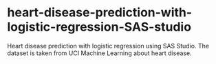 # heart-disease-prediction-with-logistic-regression-SAS-studio
Heart disease prediction with logistic regression using SAS Studio. The dataset is taken from UCI Machine Learning about heart disease.
